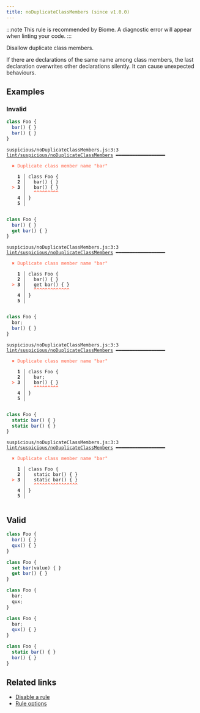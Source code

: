 ```yaml
---
title: noDuplicateClassMembers (since v1.0.0)
---
```



:::note
This rule is recommended by Biome. A diagnostic error will appear when linting your code.
:::

Disallow duplicate class members.

If there are declarations of the same name among class members,
the last declaration overwrites other declarations silently.
It can cause unexpected behaviours.

## Examples

### Invalid

```jsx
class Foo {
  bar() { }
  bar() { }
}
```

<pre class="language-text"><code class="language-text">suspicious/noDuplicateClassMembers.js:3:3 <a href="https://biomejs.dev/linter/rules/no-duplicate-class-members">lint/suspicious/noDuplicateClassMembers</a> ━━━━━━━━━━━━━━━━━━

<strong><span style="color: Tomato;">  </span></strong><strong><span style="color: Tomato;">✖</span></strong> <span style="color: Tomato;">Duplicate class member name &quot;bar&quot;</span>
  
    <strong>1 │ </strong>class Foo {
    <strong>2 │ </strong>  bar() { }
<strong><span style="color: Tomato;">  </span></strong><strong><span style="color: Tomato;">&gt;</span></strong> <strong>3 │ </strong>  bar() { }
   <strong>   │ </strong>  <strong><span style="color: Tomato;">^</span></strong><strong><span style="color: Tomato;">^</span></strong><strong><span style="color: Tomato;">^</span></strong><strong><span style="color: Tomato;">^</span></strong><strong><span style="color: Tomato;">^</span></strong><strong><span style="color: Tomato;">^</span></strong><strong><span style="color: Tomato;">^</span></strong><strong><span style="color: Tomato;">^</span></strong><strong><span style="color: Tomato;">^</span></strong>
    <strong>4 │ </strong>}
    <strong>5 │ </strong>
  
</code></pre>

```jsx
class Foo {
  bar() { }
  get bar() { }
}
```

<pre class="language-text"><code class="language-text">suspicious/noDuplicateClassMembers.js:3:3 <a href="https://biomejs.dev/linter/rules/no-duplicate-class-members">lint/suspicious/noDuplicateClassMembers</a> ━━━━━━━━━━━━━━━━━━

<strong><span style="color: Tomato;">  </span></strong><strong><span style="color: Tomato;">✖</span></strong> <span style="color: Tomato;">Duplicate class member name &quot;bar&quot;</span>
  
    <strong>1 │ </strong>class Foo {
    <strong>2 │ </strong>  bar() { }
<strong><span style="color: Tomato;">  </span></strong><strong><span style="color: Tomato;">&gt;</span></strong> <strong>3 │ </strong>  get bar() { }
   <strong>   │ </strong>  <strong><span style="color: Tomato;">^</span></strong><strong><span style="color: Tomato;">^</span></strong><strong><span style="color: Tomato;">^</span></strong><strong><span style="color: Tomato;">^</span></strong><strong><span style="color: Tomato;">^</span></strong><strong><span style="color: Tomato;">^</span></strong><strong><span style="color: Tomato;">^</span></strong><strong><span style="color: Tomato;">^</span></strong><strong><span style="color: Tomato;">^</span></strong><strong><span style="color: Tomato;">^</span></strong><strong><span style="color: Tomato;">^</span></strong><strong><span style="color: Tomato;">^</span></strong><strong><span style="color: Tomato;">^</span></strong>
    <strong>4 │ </strong>}
    <strong>5 │ </strong>
  
</code></pre>

```jsx
class Foo {
  bar;
  bar() { }
}
```

<pre class="language-text"><code class="language-text">suspicious/noDuplicateClassMembers.js:3:3 <a href="https://biomejs.dev/linter/rules/no-duplicate-class-members">lint/suspicious/noDuplicateClassMembers</a> ━━━━━━━━━━━━━━━━━━

<strong><span style="color: Tomato;">  </span></strong><strong><span style="color: Tomato;">✖</span></strong> <span style="color: Tomato;">Duplicate class member name &quot;bar&quot;</span>
  
    <strong>1 │ </strong>class Foo {
    <strong>2 │ </strong>  bar;
<strong><span style="color: Tomato;">  </span></strong><strong><span style="color: Tomato;">&gt;</span></strong> <strong>3 │ </strong>  bar() { }
   <strong>   │ </strong>  <strong><span style="color: Tomato;">^</span></strong><strong><span style="color: Tomato;">^</span></strong><strong><span style="color: Tomato;">^</span></strong><strong><span style="color: Tomato;">^</span></strong><strong><span style="color: Tomato;">^</span></strong><strong><span style="color: Tomato;">^</span></strong><strong><span style="color: Tomato;">^</span></strong><strong><span style="color: Tomato;">^</span></strong><strong><span style="color: Tomato;">^</span></strong>
    <strong>4 │ </strong>}
    <strong>5 │ </strong>
  
</code></pre>

```jsx
class Foo {
  static bar() { }
  static bar() { }
}
```

<pre class="language-text"><code class="language-text">suspicious/noDuplicateClassMembers.js:3:3 <a href="https://biomejs.dev/linter/rules/no-duplicate-class-members">lint/suspicious/noDuplicateClassMembers</a> ━━━━━━━━━━━━━━━━━━

<strong><span style="color: Tomato;">  </span></strong><strong><span style="color: Tomato;">✖</span></strong> <span style="color: Tomato;">Duplicate class member name &quot;bar&quot;</span>
  
    <strong>1 │ </strong>class Foo {
    <strong>2 │ </strong>  static bar() { }
<strong><span style="color: Tomato;">  </span></strong><strong><span style="color: Tomato;">&gt;</span></strong> <strong>3 │ </strong>  static bar() { }
   <strong>   │ </strong>  <strong><span style="color: Tomato;">^</span></strong><strong><span style="color: Tomato;">^</span></strong><strong><span style="color: Tomato;">^</span></strong><strong><span style="color: Tomato;">^</span></strong><strong><span style="color: Tomato;">^</span></strong><strong><span style="color: Tomato;">^</span></strong><strong><span style="color: Tomato;">^</span></strong><strong><span style="color: Tomato;">^</span></strong><strong><span style="color: Tomato;">^</span></strong><strong><span style="color: Tomato;">^</span></strong><strong><span style="color: Tomato;">^</span></strong><strong><span style="color: Tomato;">^</span></strong><strong><span style="color: Tomato;">^</span></strong><strong><span style="color: Tomato;">^</span></strong><strong><span style="color: Tomato;">^</span></strong><strong><span style="color: Tomato;">^</span></strong>
    <strong>4 │ </strong>}
    <strong>5 │ </strong>
  
</code></pre>

## Valid

```jsx
class Foo {
  bar() { }
  qux() { }
}
```

```jsx
class Foo {
  set bar(value) { }
  get bar() { }
}
```

```jsx
class Foo {
  bar;
  qux;
}
```

```jsx
class Foo {
  bar;
  qux() { }
}
```

```jsx
class Foo {
  static bar() { }
  bar() { }
}
```

## Related links

- [Disable a rule](/linter/#disable-a-lint-rule)
- [Rule options](/linter/#rule-options)
